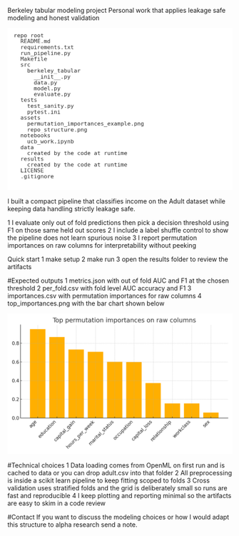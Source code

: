 Berkeley tabular modeling project
Personal work that applies leakage safe modeling and honest validation

![Repository structure](assets/repo_structure.png)

I built a compact pipeline that classifies income on the Adult dataset while keeping data handling strictly leakage safe. 

1 I evaluate only out of fold predictions then pick a decision threshold using F1 on those same held out scores
2 I include a label shuffle control to show the pipeline does not learn spurious noise
3 I report permutation importances on raw columns for interpretability without peeking

Quick start
1 make setup
2 make run
3 open the results folder to review the artifacts

#Expected outputs
1 metrics.json with out of fold AUC and F1 at the chosen threshold
2 per_fold.csv with fold level AUC accuracy and F1
3 importances.csv with permutation importances for raw columns
4 top_importances.png with the bar chart shown below

![Example feature importances](assets/permutation_importances_example.png)

#Technical choices
1 Data loading comes from OpenML on first run and is cached to data or you can drop adult.csv into that folder
2 All preprocessing is inside a scikit learn pipeline to keep fitting scoped to folds
3 Cross validation uses stratified folds and the grid is deliberately small so runs are fast and reproducible
4 I keep plotting and reporting minimal so the artifacts are easy to skim in a code review

#Contact
If you want to discuss the modeling choices or how I would adapt this structure to alpha research send a note.
